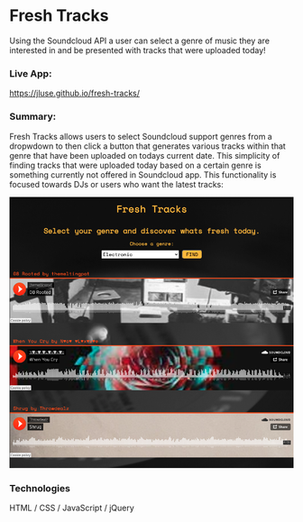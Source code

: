 # Fresh Tracks
Using the Soundcloud API a user can select a genre of music they are interested in and be presented with tracks that were uploaded today!

### Live App:
https://jluse.github.io/fresh-tracks/

### Summary:
Fresh Tracks allows users to select Soundcloud support genres from a dropwdown to then click a button that generates various tracks within that genre that have been uploaded on todays current date. This simplicity of finding tracks that were uploaded today based on a certain genre is something currently not offered in Soundcloud app. This functionality is focused towards DJs or users who want the latest tracks:

![Screenshot of the app](images/fresh-tracks.png)

### Technologies
HTML / CSS / JavaScript / jQuery
